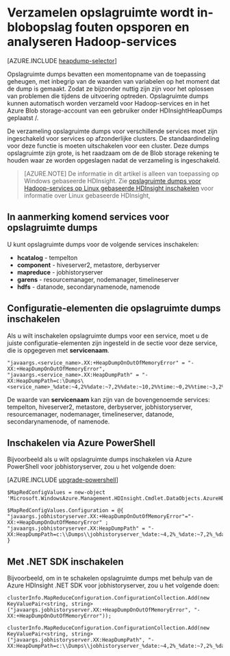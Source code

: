 <properties
    pageTitle="Fouten opsporen en analyseren Hadoop-services met opslagruimte dumps | Microsoft Azure"
    description="Automatisch verzamelen opslagruimte dumps voor Hadoop-services en plaats binnen het Azure Blob storage-account voor foutopsporing en analyse."
    services="hdinsight"
    documentationCenter=""
    tags="azure-portal"
    authors="mumian"
    manager="jhubbard"
    editor="cgronlun"/>

<tags
    ms.service="hdinsight"
    ms.workload="big-data"
    ms.tgt_pltfrm="na"
    ms.devlang="na"
    ms.topic="article"
    ms.date="10/19/2016"
    ms.author="jgao"/>


# <a name="collect-heap-dumps-in-blob-storage-to-debug-and-analyze-hadoop-services"></a>Verzamelen opslagruimte wordt in-blobopslag fouten opsporen en analyseren Hadoop-services

[AZURE.INCLUDE [heapdump-selector](../../includes/hdinsight-selector-heap-dump.md)]

Opslagruimte dumps bevatten een momentopname van de toepassing geheugen, met inbegrip van de waarden van variabelen op het moment dat de dump is gemaakt. Zodat ze bijzonder nuttig zijn zijn voor het oplossen van problemen die tijdens de uitvoering optreden. Opslagruimte dumps kunnen automatisch worden verzameld voor Hadoop-services en in het Azure Blob storage-account van een gebruiker onder HDInsightHeapDumps geplaatst /. 

De verzameling opslagruimte dumps voor verschillende services moet zijn ingeschakeld voor services op afzonderlijke clusters. De standaardindeling voor deze functie is moeten uitschakelen voor een cluster. Deze dumps opslagruimte zijn grote, is het raadzaam om de de Blob storage rekening te houden waar ze worden opgeslagen nadat de verzameling is ingeschakeld.

> [AZURE.NOTE] De informatie in dit artikel is alleen van toepassing op Windows gebaseerde HDInsight. Zie [opslagruimte dumps voor Hadoop-services op Linux gebaseerde HDInsight inschakelen](hdinsight-hadoop-collect-debug-heap-dump-linux.md) voor informatie over Linux gebaseerde HDInsight,

## <a name="eligible-services-for-heap-dumps"></a>In aanmerking komend services voor opslagruimte dumps

U kunt opslagruimte dumps voor de volgende services inschakelen:

*  **hcatalog** - tempelton
*  **component** - hiveserver2, metastore, derbyserver
*  **mapreduce** - jobhistoryserver
*  **garens** - resourcemanager, nodemanager, timelineserver
*  **hdfs** - datanode, secondarynamenode, namenode

## <a name="configuration-elements-that-enable-heap-dumps"></a>Configuratie-elementen die opslagruimte dumps inschakelen

Als u wilt inschakelen opslagruimte dumps voor een service, moet u de juiste configuratie-elementen zijn ingesteld in de sectie voor deze service, die is opgegeven met **servicenaam**.

    "javaargs.<service_name>.XX:+HeapDumpOnOutOfMemoryError" = "-XX:+HeapDumpOnOutOfMemoryError",
    "javaargs.<service_name>.XX:HeapDumpPath" = "-XX:HeapDumpPath=c:\Dumps\<service_name>_%date:~4,2%%date:~7,2%%date:~10,2%%time:~0,2%%time:~3,2%%time:~6,2%.hprof"

De waarde van **servicenaam** kan zijn van de bovengenoemde services: tempelton, hiveserver2, metastore, derbyserver, jobhistoryserver, resourcemanager, nodemanager, timelineserver, datanode, secondarynamenode, of namenode.

## <a name="enable-using-azure-powershell"></a>Inschakelen via Azure PowerShell

Bijvoorbeeld als u wilt opslagruimte dumps inschakelen via Azure PowerShell voor jobhistoryserver, zou u het volgende doen:

[AZURE.INCLUDE [upgrade-powershell](../../includes/hdinsight-use-latest-powershell.md)]

    $MapRedConfigValues = new-object 'Microsoft.WindowsAzure.Management.HDInsight.Cmdlet.DataObjects.AzureHDInsightMapReduceConfiguration'

    $MapRedConfigValues.Configuration = @{ "javaargs.jobhistoryserver.XX:+HeapDumpOnOutOfMemoryError"="-XX:+HeapDumpOnOutOfMemoryError" ; "javaargs.jobhistoryserver.XX:HeapDumpPath" = "-XX:HeapDumpPath=c:\\Dumps\\jobhistoryserver_%date:~4,2%_%date:~7,2%_%date:~10,2%_%time:~0,2%_%time:~3,2%_%time:~6,2%.hprof" }

## <a name="enable-using-net-sdk"></a>Met .NET SDK inschakelen

Bijvoorbeeld, om in te schakelen opslagruimte dumps met behulp van de Azure HDInsight .NET SDK voor jobhistoryserver, zou u het volgende doen:

    clusterInfo.MapReduceConfiguration.ConfigurationCollection.Add(new KeyValuePair<string, string>("javaargs.jobhistoryserver.XX:+HeapDumpOnOutOfMemoryError", "-XX:+HeapDumpOnOutOfMemoryError"));

    clusterInfo.MapReduceConfiguration.ConfigurationCollection.Add(new KeyValuePair<string, string>("javaargs.jobhistoryserver.XX:HeapDumpPath", "-XX:HeapDumpPath=c:\\Dumps\\jobhistoryserver_%date:~4,2%_%date:~7,2%_%date:~10,2%_%time:~0,2%_%time:~3,2%_%time:~6,2%.hprof"));
